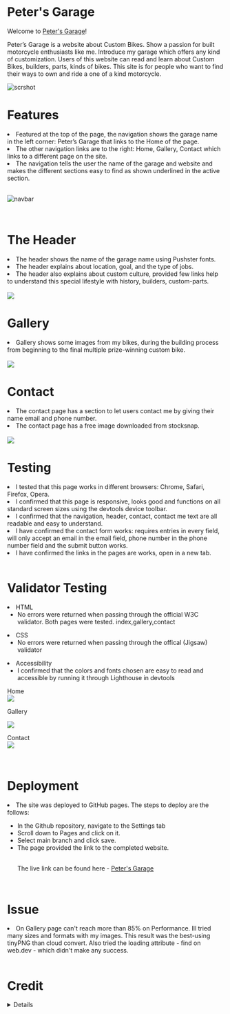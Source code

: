 # Peter's Garage
Welcome to [Peter's Garage](https://peterszabo79.github.io/project-no1/)!

Peter’s Garage is a website about Custom Bikes. Show a passion for built motorcycle enthusiasts like me.
Introduce my garage which offers any kind of customization.
Users of this website can read and learn about Custom Bikes, builders, parts, kinds of bikes.
This site is for people who want to find their ways to own and ride a one of a kind motorcycle.

<img src="assets/images/respon.jpeg" alt="scrshot">

<br>

# Features


<li>Featured at the top of the page, the navigation shows the garage name in the left corner: Peter’s Garage that links to the Home of the page.</li>
<li>The other navigation links are to the right: Home, Gallery, Contact which links to a different page on the site.</li>
<li>The navigation tells the user the name of the garage and website and makes the different sections easy to find as shown underlined in the active section.</li>

<br>


<img src="assets/images/navbar.jpeg" alt="navbar"></ul>

<br>

# The Header
<li>The header shows the name of the garage name using Pushster fonts.</li>
<li>The header explains about location, goal, and the type of jobs.</li>
<li>The header also explains about custom culture, provided few links help to understand this special lifestyle with history, builders, custom-parts.</li>
<br>

<img src="assets/images/ScreenshotHeader).jpeg">

<br>

# Gallery
<li>Gallery shows some images from my bikes, during the building process from beginning to the final multiple prize-winning custom bike.
</li>

<br>

<img src="assets/images/screenshotgallery.jpeg">

<br>


# Contact
<li>The contact page has a section to let users contact me by giving their name email and phone number.</li>
<li>The contact page has a free image downloaded from stocksnap.
</li>
<br>


<img src="assets/images/screenshotcontact.jpeg">

<br>

# Testing
<li>I tested that this page works in different browsers: Chrome, Safari, Firefox, Opera.</li>
<li>I confirmed that this page is responsive, looks good and functions on all standard screen sizes using the devtools device toolbar.</li>
<li>I confirmed that the navigation, header, contact, contact me text are all readable and easy to understand.</li>
<li>I have confirmed the contact form works: requires entries in every field, will only accept an email in the email field, phone number in the phone number field and the submit button works.</li>
<li>I have confirmed the links in the pages are works, open in a new tab.</li>

<br>

# Validator Testing
<li>HTML<ul>
<li>No errors were returned when passing through the official W3C validator. Both pages were tested. index,gallery,contact</li></ul>

<li>CSS<ul>
<li>No errors were returned when passing through the offical (Jigsaw) validator</li></ul>

<li>Accessibility<ul>
<li>I confirmed that the colors and fonts chosen are easy to read and accessible by running it through Lighthouse in devtools</li></ul>
Home <br>
<img src="assets/images/screenshothome.jpeg">

Gallery <br>

<img src="assets/images/screenshotgallery1.jpeg">

Contact <br>
<img src="assets/images/screenshotcontact1.jpeg">


<br>

# Deployment
<li>The site was deployed to GitHub pages. The steps to deploy are the follows:</li>
<ul><li>In the Github repository, navigate to the Settings tab</li>
<li>Scroll down to Pages and click on it.</li>
<li>Select main branch and click save.</li>
<li>The page provided the link to the completed website.</li>

<br>


The live link can be found here - [Peter's Garage](https://peterszabo79.github.io/project-no1/)
</ul>

<br>

# Issue
<li>On Gallery page can't reach more than 85% on Performance. Ill tried many sizes and formats with my images. This result was the best-using tinyPNG than cloud convert. Also tried the loading attribute - find on web.dev - which didn't make any success.</li>
<br>

# Credit
<details>
<li>The Code Institute Love Running Walkthrough Project helped me from the beginning through finish my project
</li>
<li>Slack. -  #peer-code-review - helped me writing my Readme</li>
<li>Slack. -  #lcetb-nov-2021 - helped fixing typing errors</li>
<li>Google fonts - used to choose my fonts Pushster and Lato </li>
<li>Font awesome - used for social media icons and and a motorbike icon in custom motorcycles section</li>
<li>Stocksnap-image - free image downloaded for "Contac me" page</li>
<li>Love Running Walkthrough Project -Sign Up Challenge - code used "Contact me" page</li>
<li>Gitpod tricks and trips - used during writing both HTML and CSS</li>
<li>w3school - used during writing both HTML and CSS</li>
<li>developer.mozilla.org - used during writing both HTML and CSS</li>
<li>Grammarly - used for correct my texts</li>
<li>web.dev - used for images loading faster in my "Gallery" </li>
<li>TinyPNG - resize and compress images</li>
<li>Chrome devtools - used for fixing my code all way through in my project</li>
<li>Images and screenshots edited by "Photos" app and "Preview" on mac osx</li>
</details>
<br>











